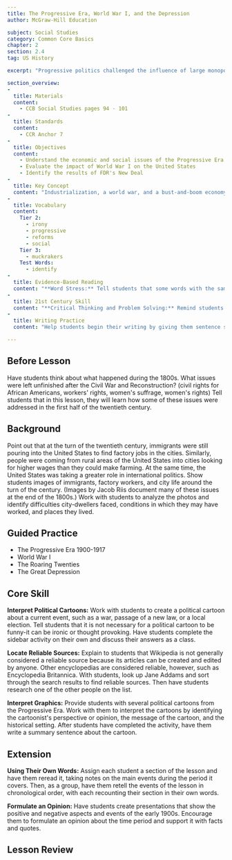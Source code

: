 ```yaml
---
title: The Progressive Era, World War I, and the Depression
author: McGraw-Hill Education

subject: Social Studies
category: Common Core Basics
chapter: 2
section: 2.4
tag: US History

excerpt: "Progressive politics challenged the influence of large monopolies in the late 1800s and early 1900s. The United States became a major world power after it joined the Allies in World War I and helped them to victory. The Great Depression in the 1930s began with the stock market crash of 1929. Many workers lost their jobs. As a result, people lost their homes, farms, and other property."

section_overview:
-
  title: Materials
  content:
    - CCB Social Studies pages 94 - 101
-
  title: Standards
  content:
    - CCR Anchor 7
-
  title: Objectives
  content:
    - Understand the economic and social issues of the Progressive Era
    - Evaluate the impact of World War I on the United States
    - Identify the results of FDR's New Deal
-
  title: Key Concept
  content: "Industrialization, a world war, and a bust-and-boom economy led to major social and economic changes in the first half of the twentieth century."
-
  title: Vocabulary
  content:
    Tier 2:
      - irony
      - progressive
      - reforms
      - social
    Tier 3:
      - muckrakers
    Test Words:
      - identify
-
  title: Evidence-Based Reading
  content: "**Word Stress:** Tell students that some words with the same number of syllables do not necessarily have the stress on the same syllable. Point out the three-syllable vocabulary words-irony, muckraker, and progressive. Have students identify the stressed syllable in each word (EYEroh- nee, MUCK-rak-er, proh-GRESS-ihv)."
-
  title: 21st Century Skill
  content: "**Critical Thinking and Problem Solving:** Remind students to use signal words and phrases indicating comparison and contrast in their writing. You may want to review some of them as a class before they begin to write."
-
  title: Writing Practice
  content: "Help students begin their writing by giving them sentence starters, such as * major problem that needs to be addressed immediately is ...*  or *Many of society's problems stem from ...* Students may focus on issues that affect them directly, such as taxes, immigration reform, or wages."

---
```

## Before Lesson

Have students think about what happened during the 1800s. What issues were left unfinished after the Civil War and Reconstruction? (civil rights for African Americans, workers' rights, women's suffrage, women's rights) Tell students that in this lesson, they will learn how some of these issues were addressed in the first half of the twentieth century.

## Background

Point out that at the turn of the twentieth century, immigrants were still pouring into the United States to find factory jobs in the cities. Similarly, people were coming from rural areas of the United States into cities looking for higher wages than they could make farming. At the same time, the United States was taking a greater role in international politics. Show students images of immigrants, factory workers, and city life around the turn of the century. (Images by Jacob Riis document many of these issues at the end of the 1800s.) Work with students to analyze the photos and identify difficulties city-dwellers faced, conditions in which they may have worked, and places they lived.

## Guided Practice

- The Progressive Era 1900-1917
- World War I
- The Roaring Twenties
- The Great Depression

## Core Skill

**Interpret Political Cartoons:** Work with students to create a political cartoon about a current event, such as a war, passage of a new law, or a local election. Tell students that it is not necessary for a political cartoon to be funny-it can be ironic or thought provoking. Have students complete the sidebar activity on their own and discuss their answers as a class.

**Locate Reliable Sources:** Explain to students that Wikipedia is not generally considered a reliable source because its articles can be created and edited by anyone. Other encyclopedias are considered reliable, however, such as Encyclopedia Britannica. With students, look up Jane Addams and sort through the search results to find reliable sources. Then have students research one of the other people on the list.

**Interpret Graphics:** Provide students with several political cartoons from the Progressive Era. Work with them to interpret the cartoons by identifying the cartoonist's perspective or opinion, the message of the cartoon, and the historical setting. After students have completed the activity, have them write a summary sentence about the cartoon.

## Extension

**Using Their Own Words:** Assign each student a section of the lesson and have them reread it, taking notes on the main events during the period it covers. Then, as a group, have them retell the events of the lesson in chronological order, with each recounting their section in their own words.

**Formulate an Opinion:** Have students create presentations that show the positive and negative aspects and events of the early 1900s. Encourage them to formulate an opinion about the time period and support it with facts and quotes.

## Lesson Review
